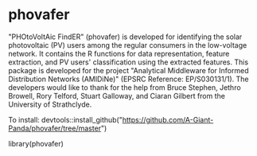 # phovafer
"PHOtoVoltAic FindER" (phovafer) is developed for identifying the solar photovoltaic (PV) users among the regular consumers in the low-voltage network. It contains the R functions for data representation, feature extraction, and PV users' classification using the extracted features. 
This package is developed for the project "Analytical Middleware for Informed Distribution Networks (AMIDiNe)" (EPSRC Reference: EP/S030131/1). The developers would like to thank for the help from Bruce Stephen, Jethro Browell, Rory Telford, Stuart Galloway, and Ciaran Gilbert from the University of Strathclyde.

To install: 
devtools::install_github("https://github.com/A-Giant-Panda/phovafer/tree/master")

library(phovafer)
